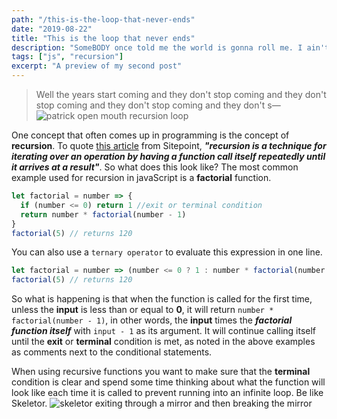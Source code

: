 ```yaml
---
path: "/this-is-the-loop-that-never-ends"
date: "2019-08-22"
title: "This is the loop that never ends"
description: "SomeBODY once told me the world is gonna roll me. I ain't the sharpest tool in the shed."
tags: ["js", "recursion"]
excerpt: "A preview of my second post"
---
```


> Well the years start coming and they don't stop coming and they don't stop coming and they don't stop coming and they don't s—
> ![patrick open mouth recursion loop](https://media2.giphy.com/media/xlTwaFb20TVjW/source.gif)

One concept that often comes up in programming is the concept of **recursion**. To quote [this article](https://www.sitepoint.com/recursion-functional-javascript/) from Sitepoint, **_"recursion is a technique for iterating over an operation by having a function call itself repeatedly until it arrives at a result"_**. So what does this look like? The most common example used for recursion in javaScript is a **factorial** function.

```javascript
let factorial = number => {
  if (number <= 0) return 1 //exit or terminal condition
  return number * factorial(number - 1)
}
factorial(5) // returns 120
```

You can also use a `ternary operator` to evaluate this expression in one line.

```javascript
let factorial = number => (number <= 0 ? 1 : number * factorial(number - 1))
factorial(5) // returns 120
```

So what is happening is that when the function is called for the first time, unless the **input** is less than or equal to **0**, it will return `number * factorial(number - 1)`, in other words, the **input** times the **_factorial function itself_** with `input - 1` as its argument. It will continue calling itself until the **exit** or **terminal** condition is met, as noted in the above examples as comments next to the conditional statements.

When using recursive functions you want to make sure that the **terminal** condition is clear and spend some time thinking about what the function will look like each time it is called to prevent running into an infinite loop. Be like Skeletor.
![skeletor exiting through a mirror and then breaking the mirror](https://media.giphy.com/media/fjYDN5flDJ756/giphy.gif)
